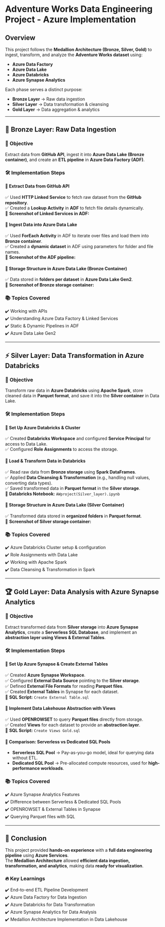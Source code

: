 # Adventure Works Data Engineering Project - Azure Implementation

## Overview  
This project follows the **Medallion Architecture (Bronze, Silver, Gold)** to ingest, transform, and analyze the **Adventure Works dataset** using:  
- **Azure Data Factory**
- **Azure Data Lake**
- **Azure Databricks**
- **Azure Synapse Analytics**

Each phase serves a distinct purpose:  
- **Bronze Layer** → Raw data ingestion  
- **Silver Layer** → Data transformation & cleansing  
- **Gold Layer** → Data aggregation & analytics  

---

## 🚀 **Bronze Layer: Raw Data Ingestion**  
### 🎯 **Objective**  
Extract data from **GitHub API**, ingest it into **Azure Data Lake (Bronze container)**, and create an **ETL pipeline** in **Azure Data Factory (ADF)**.

### 🛠 **Implementation Steps**  
#### 🔹 Extract Data from GitHub API  
✅ Used **HTTP Linked Service** to fetch raw dataset from the **GitHub repository**.  
✅ Created a **Lookup Activity** in **ADF** to fetch file details dynamically.  
📌 **Screenshot of Linked Services in ADF:**  

#### 🔹 Ingest Data into Azure Data Lake  
✅ Used **ForEach Activity** in ADF to iterate over files and load them into **Bronze container**.  
✅ Created a **dynamic dataset** in ADF using parameters for folder and file names.  
📌 **Screenshot of the ADF pipeline:**  

#### 🔹 Storage Structure in Azure Data Lake (Bronze Container)  
✅ Data stored in **folders per dataset** in **Azure Data Lake Gen2**.  
📌 **Screenshot of Bronze storage container:**  

### 📚 **Topics Covered**  
✔️ Working with APIs  
✔️ Understanding Azure Data Factory & Linked Services  
✔️ Static & Dynamic Pipelines in ADF  
✔️ Azure Data Lake Gen2  

---

## ⚡ **Silver Layer: Data Transformation in Azure Databricks**  
### 🎯 **Objective**  
Transform raw data in **Azure Databricks** using **Apache Spark**, store cleaned data in **Parquet format**, and save it into the **Silver container** in Data Lake.

### 🛠 **Implementation Steps**  
#### 🔹 Set Up Azure Databricks & Cluster  
✅ Created **Databricks Workspace** and configured **Service Principal** for access to Data Lake.  
✅ Configured **Role Assignments** to access the storage.  

#### 🔹 Load & Transform Data in Databricks  
✅ Read raw data from **Bronze storage** using **Spark DataFrames**.  
✅ Applied **Data Cleansing & Transformation** (e.g., handling null values, converting data types).  
✅ Saved transformed data in **Parquet format** in the **Silver storage**.  
📌 **Databricks Notebook:** `AWproject(Silver_layer).ipynb`  

#### 🔹 Storage Structure in Azure Data Lake (Silver Container)  
✅ Transformed data stored in **organized folders** in **Parquet format**.  
📌 **Screenshot of Silver storage container:**  

### 📚 **Topics Covered**  
✔️ Azure Databricks Cluster setup & configuration  
✔️ Role Assignments with Data Lake  
✔️ Working with Apache Spark  
✔️ Data Cleansing & Transformation in Spark  

---

## 🏆 **Gold Layer: Data Analysis with Azure Synapse Analytics**  
### 🎯 **Objective**  
Extract transformed data from **Silver storage** into **Azure Synapse Analytics**, create a **Serverless SQL Database**, and implement an **abstraction layer using Views & External Tables**.

### 🛠 **Implementation Steps**  
#### 🔹 Set Up Azure Synapse & Create External Tables  
✅ Created **Azure Synapse Workspace**.  
✅ Configured **External Data Source** pointing to the **Silver storage**.  
✅ Defined **External File Formats** for reading **Parquet files**.  
✅ Created **External Tables** in Synapse for each dataset.  
📌 **SQL Script:** `Create External Table.sql`  

#### 🔹 Implement Data Lakehouse Abstraction with Views  
✅ Used **OPENROWSET** to query **Parquet files** directly from storage.  
✅ Created **Views** for each dataset to provide an **abstraction layer**.  
📌 **SQL Script:** `Create Views Gold.sql`  

#### 🔹 Comparison: Serverless vs Dedicated SQL Pools  
- **Serverless SQL Pool** → Pay-as-you-go model, ideal for querying data without ETL.  
- **Dedicated SQL Pool** → Pre-allocated compute resources, used for **high-performance workloads**.  

### 📚 **Topics Covered**  
✔️ Azure Synapse Analytics Features  
✔️ Difference between Serverless & Dedicated SQL Pools  
✔️ OPENROWSET & External Tables in Synapse  
✔️ Querying Parquet files with SQL  

---

## 🎯 **Conclusion**  
This project provided **hands-on experience** with a **full data engineering pipeline** using **Azure Services**.  
The **Medallion Architecture** allowed **efficient data ingestion, transformation, and analytics**, making data **ready for visualization**.

### 🔥 **Key Learnings**  
✔️ End-to-end ETL Pipeline Development  
✔️ Azure Data Factory for Data Ingestion  
✔️ Azure Databricks for Data Transformation  
✔️ Azure Synapse Analytics for Data Analysis  
✔️ Medallion Architecture Implementation in Data Lakehouse 
